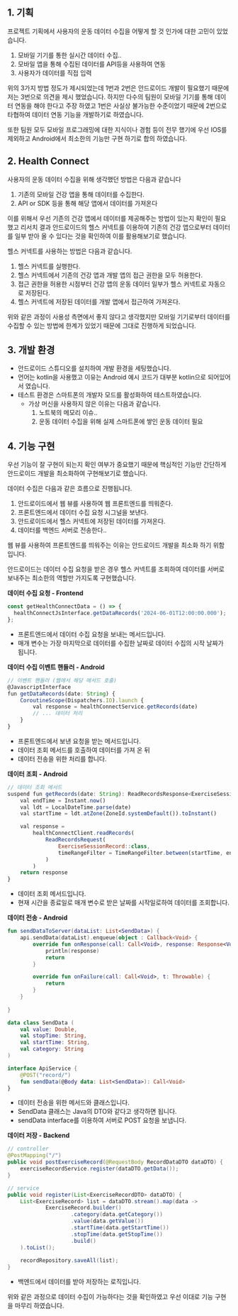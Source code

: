 ## 1. 기획

프로젝트 기획에서 사용자의 운동 데이터 수집을 어떻게 할 것 인가에 대한 고민이 있었습니다.

1. 모바일 기기를 통한 실시간 데이터 수집..
2. 모바일 앱을 통해 수집된 데이터를 API등을 사용하여 연동
3. 사용자가 데이터를 직접 입력

위의 3가지 방법 정도가 제시되었는데 1번과 2번은 안드로이드 개발이 필요했기 때문에 저는 3번으로 의견을 제시 했었습니다. 하지만 다수의 팀원이 모바일 기기를 통해 데이터 연동을 해야 한다고 주장 하였고 1번은 사실상 불가능한 수준이었기 때문에 2번으로 타협하여 데이터 연동 기능을 개발하기로 하였습니다.

또한 팀원 모두 모바일 프로그래밍에 대한 지식이나 경험 등이 전무 했기에 우선 IOS를 제외하고 Android에서 최소한의 기능만 구현 하기로 합의 하였습니다.

## 2. Health Connect

사용자의 운동 데이터 수집을 위해 생각했던 방법은 다음과 같습니다

1. 기존의 모바일 건강 앱을 통해 데이터를 수집한다.
2. API or SDK 등을 통해 해당 앱에서 데이터를 가져온다

이를 위해서 우선 기존의 건강 앱에서 데이터를 제공해주는 방법이 있는지 확인이 필요했고 리서치 결과 안드로이드의 헬스 커넥트를 이용하여 기존의 건강 앱으로부터 데이터를 일부 받아 올 수 있다는 것을 확인하여 이를 활용해보기로 했습니다.

헬스 커넥트를 사용하는 방법은 다음과 같습니다.

1. 헬스 커넥트를 실행한다.
2. 헬스 커넥트에서 기존의 건강 앱과 개발 앱의 접근 권한을 모두 허용한다.
3. 접근 권한을 허용한 시점부터 건강 앱의 운동 데이터 일부가 헬스 커넥트로 자동으로 저장된다.
4. 헬스 커넥트에 저장된 데이터를 개발 앱에서 접근하여 가져온다.

위와 같은 과정이 사용성 측면에서 좋지 않다고 생각했지만 모바일 기기로부터 데이터를 수집할 수 있는 방법에 한계가 있었기 때문에 그대로 진행하게 되었습니다.

## 3. 개발 환경

- 안드로이드 스튜디오를 설치하여 개발 환경을 세팅했습니다.
- 언어는 kotlin을 사용했고 이유는 Android 예시 코드가 대부분 kotlin으로 되어있어서 였습니다.
- 테스트 환경은 스마트폰의 개발자 모드를 활성화하여 테스트하였습니다.
    - 가상 머신을 사용하지 않은 이유는 다음과 같습니다.
        1. 노트북의 메모리 이슈..
        2. 운동 데이터 수집을 위해 실제 스마트폰에 쌓인 운동 데이터 필요

## 4. 기능 구현

우선 기능이 잘 구현이 되는지 확인 여부가 중요했기 때문에 핵심적인 기능만 간단하게 안드로이드 개발을 최소화하여 구현해보기로 했습니다.

데이터 수집은 다음과 같은 흐름으로 진행됩니다.

1. 안드로이드에서 웹 뷰를 사용하여 웹 프론트엔드를 띄워준다.
2. 프론트엔드에서 데이터 수집 요청 시그널을 보낸다.
3. 안드로이드에서 헬스 커넥트에 저장된 데이터를 가져온다.
4. 데이터를 백엔드 서버로 전송한다..

웹 뷰를 사용하여 프론트엔드를 띄워주는 이유는 안드로이드 개발을 최소화 하기 위함 입니다.

안드로이드는 데이터 수집 요청을 받은 경우 헬스 커넥트를 조회하여 데이터를 서버로 보내주는 최소한의 역할만 가지도록 구현했습니다.

**데이터 수집 요청 - Frontend**

```jsx
const getHealthConnectData = () => {
  healthConnectJsInterface.getDataRecords('2024-06-01T12:00:00.000');
};
```

- 프론트엔드에서 데이터 수집 요청을 보내는 메서드입니다.
- 매개 변수는 가장 마지막으로 데이터를 수집한 날짜로 데이터 수집의 시작 날짜가 됩니다.

**데이터 수집 이벤트 핸들러 - Android**

```jsx
// 이벤트 핸들러 (웹에서 해당 메서드 호출)
@JavascriptInterface
fun getDataRecords(date: String) {
    CoroutineScope(Dispatchers.IO).launch {
        val response = healthConnectService.getRecords(date)
        // ... 데이터 처리 
    }
}
```

- 프론트엔드에서 보낸 요청을 받는 메서드입니다.
- 데이터 조회 메서드를 호출하여 데이터를 가져 온 뒤
- 데이터 전송을 위한 처리를 합니다.

**데이터 조회 - Android**

```jsx
// 데이터 조회 메서드
suspend fun getRecords(date: String): ReadRecordsResponse<ExerciseSessionRecord> {
    val endTime = Instant.now()
    val ldt = LocalDateTime.parse(date)
    val startTime = ldt.atZone(ZoneId.systemDefault()).toInstant()

    val response =
        healthConnectClient.readRecords(
            ReadRecordsRequest(
                ExerciseSessionRecord::class,
                timeRangeFilter = TimeRangeFilter.between(startTime, endTime),
            )
        )
    return response
}
```

- 데이터 조회 메서드입니다.
- 현재 시간을 종료일로 매개 변수로 받은 날짜를 시작일로하여 데이터를 조회합니다.

**데이터 전송 - Android**

```kotlin
fun sendDataToServer(dataList: List<SendData>) {
    api.sendData(dataList).enqueue(object : Callback<Void> {
        override fun onResponse(call: Call<Void>, response: Response<Void>) {
            println(response)
            return
        }

        override fun onFailure(call: Call<Void>, t: Throwable) {
            return
        }
    }
    
}

data class SendData (
    val value: Double,
    val stopTime: String,
    val startTime: String,
    val category: String
)

interface ApiService {
    @POST("record/")
    fun sendData(@Body data: List<SendData>): Call<Void>
}
```

- 데이터 전송을 위한 메서드와 클래스입니다.
- SendData 클래스는 Java의 DTO와 같다고 생각하면 됩니다.
- sendData interface를 이용하여 서버로 POST 요청을 보냅니다.

**데이터 저장 - Backend**

```java
// controller
@PostMapping("/")
public void postExerciseRecord(@RequestBody RecordDataDTO dataDTO) {
    exerciseRecordService.register(dataDTO.getData());
}

// service
public void register(List<ExerciseRecordDTO> dataDTO) {
    List<ExerciseRecord> list = dataDTO.stream().map(data ->
            ExerciseRecord.builder()
                    .category(data.getCategory())
                    .value(data.getValue())
                    .startTime(data.getStartTime())
                    .stopTime(data.getStopTime())
                    .build()
    ).toList();
    
    recordRepository.saveAll(list);
}
```

- 백엔드에서 데이터를 받아 저장하는 로직입니다.

위와 같은 과정으로 데이터 수집이 가능하다는 것을 확인하였고 우선 이대로 기능 구현을 마무리 하였습니다.